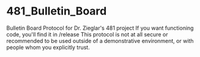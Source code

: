 # 481_Bulletin_Board
Bulletin Board Protocol for Dr. Zieglar's 481 project
If you want functioning code, you'll find it in /release
This protocol is not at all secure or recommended to be used outside of a demonstrative environment,
or with people whom you explicitly trust.
